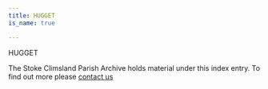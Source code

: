 ```yaml
---
title: HUGGET
is_name: true

---
```


HUGGET


The Stoke Climsland Parish Archive holds material under this index entry. To find out more please [contact us](/contact/)
